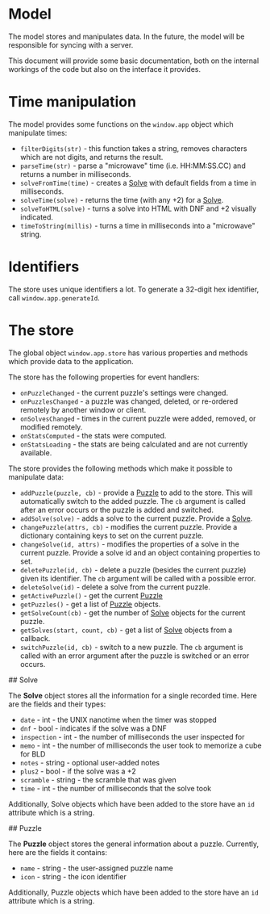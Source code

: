 # Model

The model stores and manipulates data. In the future, the model will be responsible for syncing with a server.

This document will provide some basic documentation, both on the internal workings of the code but also on the interface it provides.

# Time manipulation

The model provides some functions on the `window.app` object which manipulate times:

 * `filterDigits(str)` - this function takes a string, removes characters which are not digits, and returns the result.
 * `parseTime(str)` - parse a "microwave" time (i.e. HH:MM:SS.CC) and returns a number in milliseconds.
 * `solveFromTime(time)` - creates a [Solve](#solve-object) with default fields from a time in milliseconds.
 * `solveTime(solve)` - returns the time (with any +2) for a [Solve](#solve-object).
 * `solveToHTML(solve)` - turns a solve into HTML with DNF and +2 visually indicated.
 * `timeToString(millis)` - turns a time in milliseconds into a "microwave" string.

# Identifiers

The store uses unique identifiers a lot. To generate a 32-digit hex identifier, call `window.app.generateId`.

# The store

The global object `window.app.store` has various properties and methods which provide data to the application.

The store has the following properties for event handlers:

 * `onPuzzleChanged` - the current puzzle's settings were changed.
 * `onPuzzlesChanged` - a puzzle was changed, deleted, or re-ordered remotely by another window or client.
 * `onSolvesChanged` - times in the current puzzle were added, removed, or modified remotely.
 * `onStatsComputed` - the stats were computed.
 * `onStatsLoading` - the stats are being calculated and are not currently available.

The store provides the following methods which make it possible to manipulate data:

 * `addPuzzle(puzzle, cb)` - provide a [Puzzle](#puzzle-object) to add to the store. This will automatically switch to the added puzzle. The `cb` argument is called after an error occurs or the puzzle is added and switched.
 * `addSolve(solve)` - adds a solve to the current puzzle. Provide a [Solve](#solve-object).
 * `changePuzzle(attrs, cb)` - modifies the current puzzle. Provide a dictionary containing keys to set on the current puzzle.
 * `changeSolve(id, attrs)` - modifies the properties of a solve in the current puzzle. Provide a solve id and an object containing properties to set.
 * `deletePuzzle(id, cb)` - delete a puzzle (besides the current puzzle) given its identifier. The `cb` argument will be called with a possible error.
 * `deleteSolve(id)` - delete a solve from the current puzzle.
 * `getActivePuzzle()` - get the current [Puzzle](#puzzle-object)
 * `getPuzzles()` - get a list of [Puzzle](#puzzle-object) objects.
 * `getSolveCount(cb)` - get the number of [Solve](#solve-object) objects for the current puzzle.
 * `getSolves(start, count, cb)` - get a list of [Solve](#solve-object) objects from a callback.
 * `switchPuzzle(id, cb)` - switch to a new puzzle. The `cb` argument is called with an error argument after the puzzle is switched or an error occurs.

<a name="solve-object" />
## Solve

The **Solve** object stores all the information for a single recorded time. Here are the fields and their types:

 * `date` - int - the UNIX nanotime when the timer was stopped
 * `dnf` - bool - indicates if the solve was a DNF
 * `inspection` - int - the number of milliseconds the user inspected for
 * `memo` - int - the number of milliseconds the user took to memorize a cube for BLD
 * `notes` - string - optional user-added notes
 * `plus2` - bool - if the solve was a +2
 * `scramble` - string - the scramble that was given
 * `time` - int - the number of milliseconds that the solve took

Additionally, Solve objects which have been added to the store have an `id` attribute which is a string.

<a name="puzzle-object" />
## Puzzle

The **Puzzle** object stores the general information about a puzzle. Currently, here are the fields it contains:

 * `name` - string - the user-assigned puzzle name
 * `icon` - string - the icon identifier

Additionally, Puzzle objects which have been added to the store have an `id` attribute which is a string.
